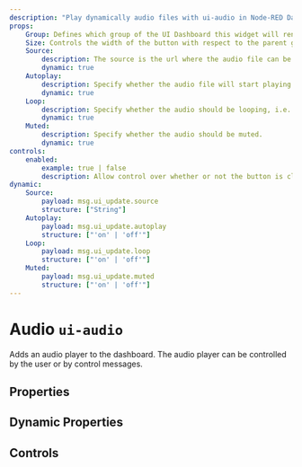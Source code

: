 ```yaml
---
description: "Play dynamically audio files with ui-audio in Node-RED Dashboard 2.0."
props:
    Group: Defines which group of the UI Dashboard this widget will render in.
    Size: Controls the width of the button with respect to the parent group. Maximum value is the width of the group.
    Source:
        description: The source is the url where the audio file can be fetched..
        dynamic: true 
    Autoplay:
        description: Specify whether the audio file will start playing automatically.
        dynamic: true
    Loop:
        description: Specify whether the audio should be looping, i.e. start playing automatically again when ended.
        dynamic: true
    Muted:
        description: Specify whether the audio should be muted.
        dynamic: true
controls:
    enabled:
        example: true | false
        description: Allow control over whether or not the button is clickable.
dynamic:
    Source:
        payload: msg.ui_update.source
        structure: ["String"]
    Autoplay:
        payload: msg.ui_update.autoplay
        structure: ["'on' | 'off'"]
    Loop:
        payload: msg.ui_update.loop
        structure: ["'on' | 'off'"]
    Muted:
        payload: msg.ui_update.muted
        structure: ["'on' | 'off'"]
---
```


<script setup>
    import { ref } from 'vue'

    import TryDemo from "./../../components/TryDemo.vue"
    
</script>


<TryDemo href="audio-example">

# Audio `ui-audio`

</TryDemo>

Adds an audio player to the dashboard.
The audio player can be controlled by the user or by control messages.

## Properties

<PropsTable/>

## Dynamic Properties

<DynamicPropsTable/>

## Controls

<ControlsTable/>
